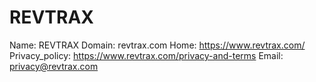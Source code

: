 
# REVTRAX

Name: REVTRAX
Domain: revtrax.com
Home: https://www.revtrax.com/
Privacy_policy: https://www.revtrax.com/privacy-and-terms
Email: privacy@revtrax.com
